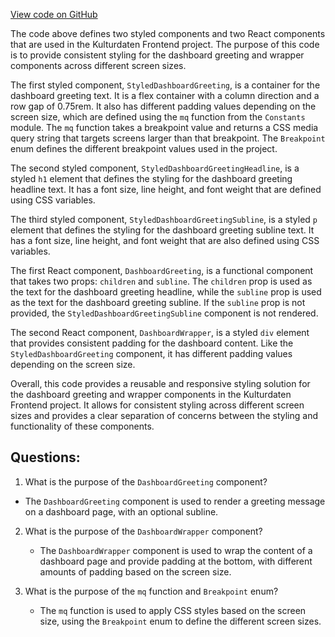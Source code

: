 [View code on GitHub](https://github.com/technologiestiftung/kulturdaten-frontend/blob/master/components/Dasboard/index.tsx)

The code above defines two styled components and two React components that are used in the Kulturdaten Frontend project. The purpose of this code is to provide consistent styling for the dashboard greeting and wrapper components across different screen sizes.

The first styled component, `StyledDashboardGreeting`, is a container for the dashboard greeting text. It is a flex container with a column direction and a row gap of 0.75rem. It also has different padding values depending on the screen size, which are defined using the `mq` function from the `Constants` module. The `mq` function takes a breakpoint value and returns a CSS media query string that targets screens larger than that breakpoint. The `Breakpoint` enum defines the different breakpoint values used in the project.

The second styled component, `StyledDashboardGreetingHeadline`, is a styled `h1` element that defines the styling for the dashboard greeting headline text. It has a font size, line height, and font weight that are defined using CSS variables.

The third styled component, `StyledDashboardGreetingSubline`, is a styled `p` element that defines the styling for the dashboard greeting subline text. It has a font size, line height, and font weight that are also defined using CSS variables.

The first React component, `DashboardGreeting`, is a functional component that takes two props: `children` and `subline`. The `children` prop is used as the text for the dashboard greeting headline, while the `subline` prop is used as the text for the dashboard greeting subline. If the `subline` prop is not provided, the `StyledDashboardGreetingSubline` component is not rendered.

The second React component, `DashboardWrapper`, is a styled `div` element that provides consistent padding for the dashboard content. Like the `StyledDashboardGreeting` component, it has different padding values depending on the screen size.

Overall, this code provides a reusable and responsive styling solution for the dashboard greeting and wrapper components in the Kulturdaten Frontend project. It allows for consistent styling across different screen sizes and provides a clear separation of concerns between the styling and functionality of these components.
## Questions: 
 1. What is the purpose of the `DashboardGreeting` component?
   - The `DashboardGreeting` component is used to render a greeting message on a dashboard page, with an optional subline.

2. What is the purpose of the `DashboardWrapper` component?
   - The `DashboardWrapper` component is used to wrap the content of a dashboard page and provide padding at the bottom, with different amounts of padding based on the screen size.

3. What is the purpose of the `mq` function and `Breakpoint` enum?
   - The `mq` function is used to apply CSS styles based on the screen size, using the `Breakpoint` enum to define the different screen sizes.